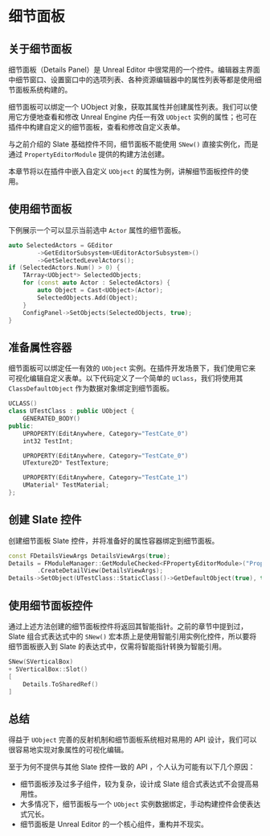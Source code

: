 # 细节面板

## 关于细节面板

细节面板（Details Panel）是 Unreal Editor 中很常用的一个控件。编辑器主界面中细节窗口、设置窗口中的选项列表、各种资源编辑器中的属性列表等都是使用细节面板系统构建的。

细节面板可以绑定一个 UObject 对象，获取其属性并创建属性列表。我们可以使用它方便地查看和修改 Unreal Engine 内任一有效 `UObject` 实例的属性；也可在插件中构建自定义的细节面板，查看和修改自定义表单。

与之前介绍的 Slate 基础控件不同，细节面板不能使用 `SNew()` 直接实例化，而是通过 `PropertyEditorModule` 提供的构建方法创建。

本章节将以在插件中嵌入自定义 `UObject` 的属性为例，讲解细节面板控件的使用。

## 使用细节面板

下例展示一个可以显示当前选中 `Actor` 属性的细节面板。

```cpp
auto SelectedActors = GEditor
        ->GetEditorSubsystem<UEditorActorSubsystem>()
        ->GetSelectedLevelActors();
if (SelectedActors.Num() > 0) {
    TArray<UObject*> SelectedObjects;
    for (const auto Actor : SelectedActors) {
        auto Object = Cast<UObject>(Actor);
        SelectedObjects.Add(Object);
    }
    ConfigPanel->SetObjects(SelectedObjects, true);
}
```

## 准备属性容器

细节面板可以绑定任一有效的 `UObject` 实例。在插件开发场景下，我们使用它来可视化编辑自定义表单。以下代码定义了一个简单的 `UClass`，我们将使用其 `ClassDefaultObject` 作为数据对象绑定到细节面板。

```cpp
UCLASS()
class UTestClass : public UObject {
	GENERATED_BODY()
public:
	UPROPERTY(EditAnywhere, Category="TestCate_0")
	int32 TestInt;

	UPROPERTY(EditAnywhere, Category="TestCate_0")
	UTexture2D* TestTexture;

	UPROPERTY(EditAnywhere, Category="TestCate_1")
	UMaterial* TestMaterial;
};
```

## 创建 Slate 控件

创建细节面板 Slate 控件，并将准备好的属性容器绑定到细节面板。

```cpp
const FDetailsViewArgs DetailsViewArgs(true);
Details = FModuleManager::GetModuleChecked<FPropertyEditorModule>("PropertyEditor")
        .CreateDetailView(DetailsViewArgs);
Details->SetObject(UTestClass::StaticClass()->GetDefaultObject(true), true);
```

## 使用细节面板控件

通过上述方法创建的细节面板控件将返回其智能指针。之前的章节中提到过，Slate 组合式表达式中的 `SNew()` 宏本质上是使用智能引用实例化控件，所以要将细节面板嵌入到 Slate 的表达式中，仅需将智能指针转换为智能引用。

```cpp
SNew(SVerticalBox)
+ SVerticalBox::Slot()
[
    Details.ToSharedRef()
]
```

## 总结

得益于 `UObject` 完善的反射机制和细节面板系统相对易用的 API 设计，我们可以很容易地实现对象属性的可视化编辑。

至于为何不提供与其他 Slate 控件一致的 API ，个人认为可能有以下几个原因：

- 细节面板涉及过多子组件，较为复杂，设计成 Slate 组合式表达式不会提高易用性。
- 大多情况下，细节面板与一个 `UObject` 实例数据绑定，手动构建控件会使表达式冗长。
- 细节面板是 Unreal Editor 的一个核心组件，重构并不现实。
